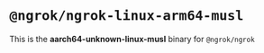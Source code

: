 # `@ngrok/ngrok-linux-arm64-musl`

This is the **aarch64-unknown-linux-musl** binary for `@ngrok/ngrok`
